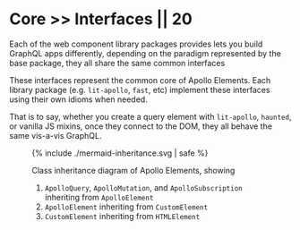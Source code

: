 # Core >> Interfaces || 20

Each of the web component library packages provides lets you build GraphQL apps differently, depending on the paradigm represented by the base package, they all share the same common interfaces

These interfaces represent the common core of Apollo Elements. Each library package (e.g. `lit-apollo`, `fast`, etc) implement these interfaces using their own idioms when needed.

That is to say, whether you create a query element with `lit-apollo`, `haunted`, or vanilla JS mixins, once they connect to the DOM, they all behave the same vis-a-vis GraphQL.

<figure aria-label="Inheritance diagram">

  {% include ./mermaid-inheritance.svg | safe %}

  <figcaption class="visually-hidden">

  Class inheritance diagram of Apollo Elements, showing

  1. `ApolloQuery`, `ApolloMutation`, and `ApolloSubscription` inheriting from `ApolloElement`
  2. `ApolloElement` inheriting from `CustomElement`
  2. `CustomElement` inheriting from `HTMLElement`

  </figcaption>
</figure>
